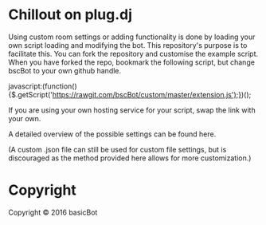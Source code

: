 # Chillout on plug.dj

Using custom room settings or adding functionality is done by loading your own script loading and modifying the bot. This repository's purpose is to facilitate this. You can fork the repository and customise the example script. When you have forked the repo, bookmark the following script, but change bscBot to your own github handle.

javascript:(function(){$.getScript('https://rawgit.com/bscBot/custom/master/extension.js');})();

If you are using your own hosting service for your script, swap the link with your own.

A detailed overview of the possible settings can be found here.

(A custom .json file can still be used for custom file settings, but is discouraged as the method provided here allows for more customization.)

# Copyright

Copyright © 2016 basicBot
